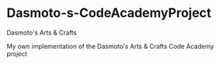 # Dasmoto-s-CodeAcademyProject
Dasmoto's Arts &amp; Crafts

My own implementation of the Dasmoto's Arts & Crafts Code Academy project
